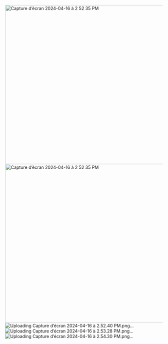 <img width="508" alt="Capture d’écran 2024-04-16 à 2 52 35 PM" src="https://github.com/kherrabouchra/Launchit/assets/131370970/c23d1d5b-b6fd-4b9e-8cc7-2872577923e6"><img width="508" alt="Capture d’écran 2024-04-16 à 2 52 35 PM" src="https://github.com/kherrabouchra/Launchit/assets/131370970/c02fed74-3ef1-4040-9f57-08e58325e13b">
![Uploading Capture d’écran 2024-04-16 à 2.52.40 PM.png…]()
![Uploading Capture d’écran 2024-04-16 à 2.53.28 PM.png…]()
![Uploading Capture d’écran 2024-04-16 à 2.54.30 PM.png…]()
